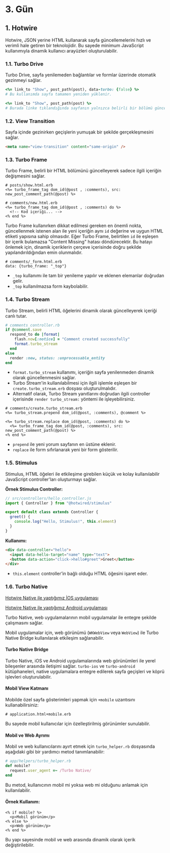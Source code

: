 # 3. Gün

## 1. Hotwire

Hotwire, JSON yerine HTML kullanarak sayfa güncellemelerini hızlı ve verimli hale getiren bir teknolojidir. Bu sayede minimum JavaScript kullanımıyla dinamik kullanıcı arayüzleri oluşturulabilir.

### 1.1. Turbo Drive

Turbo Drive, sayfa yenilemeden bağlantılar ve formlar üzerinde otomatik gezinmeyi sağlar.

```ruby
<%= link_to "Show", post_path(post), data-turbo: {false} %>
# Bu kullanımda sayfa tamamen yeniden yüklenir.

<%= link_to "Show", post_path(post) %>
# Burada linke tıklandığında sayfanın yalnızca belirli bir bölümü güncellenir.
```

### 1.2. View Transition

Sayfa içinde gezinirken geçişlerin yumuşak bir şekilde gerçekleşmesini sağlar.

```html
<meta name="view-transition" content="same-origin" />
```

### 1.3. Turbo Frame

Turbo Frame, belirli bir HTML bölümünü güncelleyerek sadece ilgili içeriğin değişmesini sağlar.

```erb
# posts/show.html.erb
<%= turbo_frame_tag dom_id(@post , :comments), src: new_post_comment_path(@post) %>
```

```erb
# comments/new.html.erb
<%= turbo_frame_tag dom_id(@post , :comments) do %>
  <!-- Kod içeriği... -->
<% end %>
```

Turbo Frame kullanırken dikkat edilmesi gereken en önemli nokta, güncellenmek istenen alan ile yeni içeriğin aynı `id` değerine ve uygun HTML etiketi yapısına sahip olmasıdır. Eğer Turbo Frame, belirtilen `id` ile eşleşen bir içerik bulamazsa "Content Missing" hatası döndürecektir. Bu hatayı önlemek için, dinamik içeriklerin çerçeve içerisinde doğru şekilde yapılandırıldığından emin olunmalıdır.

```erb
# comments/_form.html.erb
data: {turbo_frame: "_top"}
```

- `_top` kullanımı ile tam bir yenileme yapılır ve eklenen elemanlar doğrudan gelir.
- `_top` kullanılmazsa form kaybolabilir.

### 1.4. Turbo Stream

Turbo Stream, belirli HTML öğelerini dinamik olarak güncelleyerek içeriği canlı tutar.

```ruby
# comments_controller.rb
if @comment.save
  respond_to do |format|
    flash.now[:notice] = "Comment created successfully"
    format.turbo_stream
  end    
else
  render :new, status: :unprocessable_entity
end
```

- `format.turbo_stream` kullanımı, içeriğin sayfa yenilenmeden dinamik olarak güncellenmesini sağlar.
- Turbo Stream'in kullanılabilmesi için ilgili işlemle eşleşen bir `create.turbo_stream.erb` dosyası oluşturulmalıdır.
- Alternatif olarak, Turbo Stream yanıtlarını doğrudan ilgili controller içerisinde `render turbo_stream:` yöntemi ile işleyebilirsiniz.

```erb
# comments/create.turbo_stream.erb
<%= turbo_stream.prepend dom_id(@post, :comments), @comment %>

<%= turbo_stream.replace dom_id(@post, :comments) do %>
  <%= turbo_frame_tag dom_id(@post, :comments), src: new_post_comment_path(@post) %>
<% end %>
```

- `prepend` ile yeni yorum sayfanın en üstüne eklenir.
- `replace` ile form sıfırlanarak yeni bir form gösterilir.

### 1.5. Stimulus

Stimulus, HTML öğeleri ile etkileşime girebilen küçük ve kolay kullanılabilir JavaScript controller'ları oluşturmayı sağlar.

**Örnek Stimulus Controller:**

```javascript
// src/controllers/hello_controller.js
import { Controller } from "@hotwired/stimulus"

export default class extends Controller {
  greet() {
    console.log("Hello, Stimulus!", this.element)
  }
}
```

**Kullanımı:**

```html
<div data-controller="hello">
  <input data-hello-target="name" type="text">
  <button data-action="click->hello#greet">Greet</button>
</div>
```

- `this.element` controller’in bağlı olduğu HTML öğesini işaret eder.

### 1.6. Turbo Native

[Hotwire Native ile yaptığımız İOS uygulaması](https://github.com/azimcan/LKD2025-blog-native-ios)

[Hotwire Native ile yaptığımız Android uygulaması](https://github.com/azimcan/LKD2025-blog-android-native)

Turbo Native, web uygulamalarının mobil uygulamalar ile entegre şekilde çalışmasını sağlar.

Mobil uygulamalar için, web görünümü (`WKWebView` veya `WebView`) ile Turbo Native Bridge kullanılarak etkileşim sağlanabilir.

#### **Turbo Native Bridge**

Turbo Native, iOS ve Android uygulamalarında web görünümleri ile yerel bileşenler arasında iletişimi sağlar. `turbo-ios` ve `turbo-android` kütüphaneleri, native uygulamalara entegre edilerek sayfa geçişleri ve köprü işlevleri oluşturulabilir.

#### **Mobil View Katmanı**

Mobilde özel sayfa gösterimleri yapmak için `+mobile` uzantısını kullanabilirsiniz:

```erb
# application.html+mobile.erb
```

Bu sayede mobil kullanıcılar için özelleştirilmiş görünümler sunulabilir.

#### **Mobil ve Web Ayrımı**

Mobil ve web kullanıcılarını ayırt etmek için `turbo_helper.rb` dosyasında aşağıdaki gibi bir yardımcı metod tanımlanabilir:

```ruby
# app/helpers/turbo_helper.rb
def mobile?
  request.user_agent =~ /Turbo Native/
end
```

Bu metod, kullanıcının mobil mi yoksa web mi olduğunu anlamak için kullanılabilir.

#### **Örnek Kullanım:**

```erb
<% if mobile? %>
  <p>Mobil görünüm</p>
<% else %>
  <p>Web görünüm</p>
<% end %>
```

Bu yapı sayesinde mobil ve web arasında dinamik olarak içerik değiştirilebilir.
